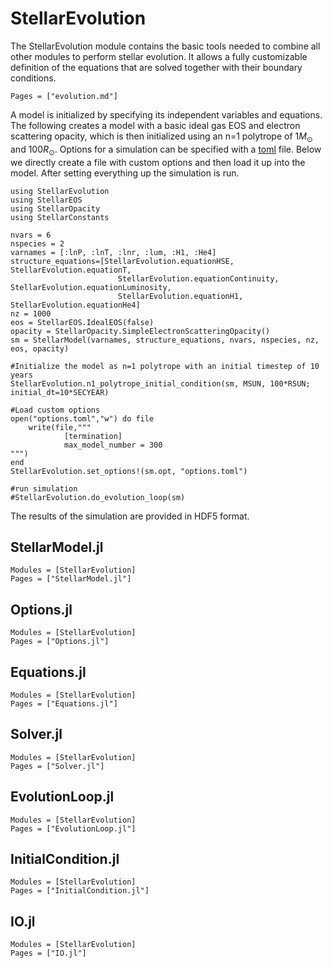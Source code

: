 # StellarEvolution

The StellarEvolution module contains the basic tools needed to combine all other modules to perform stellar evolution.
It allows a fully customizable definition of the equations that are solved together with their boundary conditions.

```@contents
Pages = ["evolution.md"]
```

A model is initialized by specifying its independent variables and equations. The following creates a model with a basic ideal gas EOS and
electron scattering opacity, which is then initialized using an n=1 polytrope of 1$M_\odot$ and $100R_\odot$.
Options for a simulation can be specified with a [toml](https://toml.io/en/) file. Below we directly
create a file with custom options and then load it up into the model. After setting everything up the simulation is run.

```@example
using StellarEvolution
using StellarEOS
using StellarOpacity
using StellarConstants

nvars = 6
nspecies = 2
varnames = [:lnP, :lnT, :lnr, :lum, :H1, :He4]
structure_equations=[StellarEvolution.equationHSE, StellarEvolution.equationT,
                        StellarEvolution.equationContinuity, StellarEvolution.equationLuminosity,
                        StellarEvolution.equationH1, StellarEvolution.equationHe4]
nz = 1000
eos = StellarEOS.IdealEOS(false)
opacity = StellarOpacity.SimpleElectronScatteringOpacity()
sm = StellarModel(varnames, structure_equations, nvars, nspecies, nz, eos, opacity)

#Initialize the model as n=1 polytrope with an initial timestep of 10 years
StellarEvolution.n1_polytrope_initial_condition(sm, MSUN, 100*RSUN; initial_dt=10*SECYEAR)

#Load custom options
open("options.toml","w") do file
    write(file,"""
            [termination]
            max_model_number = 300
""")
end
StellarEvolution.set_options!(sm.opt, "options.toml")

#run simulation
#StellarEvolution.do_evolution_loop(sm)
```

The results of the simulation are provided in HDF5 format.

## StellarModel.jl

```@autodocs
Modules = [StellarEvolution]
Pages = ["StellarModel.jl"]
```

## Options.jl

```@autodocs
Modules = [StellarEvolution]
Pages = ["Options.jl"]
```

## Equations.jl

```@autodocs
Modules = [StellarEvolution]
Pages = ["Equations.jl"]
```

## Solver.jl

```@autodocs
Modules = [StellarEvolution]
Pages = ["Solver.jl"]
```

## EvolutionLoop.jl

```@autodocs
Modules = [StellarEvolution]
Pages = ["EvolutionLoop.jl"]
```

## InitialCondition.jl

```@autodocs
Modules = [StellarEvolution]
Pages = ["InitialCondition.jl"]
```

## IO.jl

```@autodocs
Modules = [StellarEvolution]
Pages = ["IO.jl"]
```
